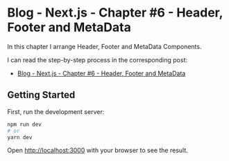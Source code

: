 # Blog - Next.js - Chapter #6 - Header, Footer and MetaData

In this chapter I arrange Header, Footer and MetaData Components.

I can read the step-by-step process in the corresponding post:

- [Blog - Next.js - Chapter #6 - Header, Footer and MetaData](https://blog-qbreis.vercel.app/posts/blog-next-js-6)

## Getting Started

First, run the development server:

```bash
npm run dev
# or
yarn dev
```

Open [http://localhost:3000](http://localhost:3000) with your browser to see the result.
